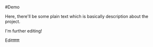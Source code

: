 #Demo

Here, there'll be some plain text  which is basically description about the project.

I'm further editing!

Editttttt
